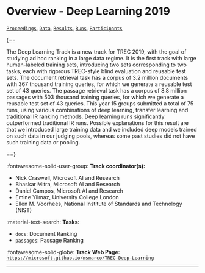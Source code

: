 # Overview - Deep Learning 2019

[`Proceedings`](./proceedings.md), [`Data`](./data.md), [`Results`](./results.md), [`Runs`](./runs.md), [`Participants`](./participants.md)

{==

The Deep Learning Track is a new track for TREC 2019, with the goal of studying ad hoc ranking in a large data regime. It is the first track with large human-labeled training sets, introducing two sets corresponding to two tasks, each with rigorous TREC-style blind evaluation and reusable test sets. The document retrieval task has a corpus of 3.2 million documents with 367 thousand training queries, for which we generate a reusable test set of 43 queries. The passage retrieval task has a corpus of 8.8 million passages with 503 thousand training queries, for which we generate a reusable test set of 43 queries. This year 15 groups submitted a total of 75 runs, using various combinations of deep learning, transfer learning and traditional IR ranking methods. Deep learning runs significantly outperformed traditional IR runs. Possible explanations for this result are that we introduced large training data and we included deep models trained on such data in our judging pools, whereas some past studies did not have such training data or pooling.

==}

:fontawesome-solid-user-group: **Track coordinator(s):**

- Nick Craswell,  Microsoft AI and Research 
- Bhaskar Mitra, Microsoft AI and Research 
- Daniel Campos,  Microsoft AI and Research 
- Emine Yilmaz, University College London 
- Ellen M. Voorhees, National Institute of Standards and Technology (NIST) 

:material-text-search: **Tasks:**

- `docs`: Document Ranking 
- `passages`: Passage Ranking 

:fontawesome-solid-globe: **Track Web Page:** [`https://microsoft.github.io/msmarco/TREC-Deep-Learning`](https://microsoft.github.io/msmarco/TREC-Deep-Learning) 

---

